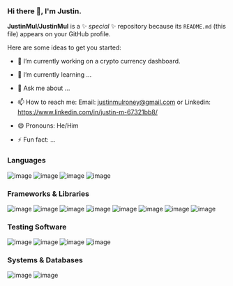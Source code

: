 ### Hi there 👋, I'm Justin.


**JustinMul/JustinMul** is a ✨ _special_ ✨ repository because its `README.md` (this file) appears on your GitHub profile.

Here are some ideas to get you started:

- 🔭 I’m currently working on a crypto currency dashboard.
- 🌱 I’m currently learning ...

- 💬 Ask me about ...
- 📫 How to reach me: Email: justinmulroney@gmail.com or Linkedin: https://www.linkedin.com/in/justin-m-67321bb8/
- 😄 Pronouns: He/Him
- ⚡ Fun fact: ...

### Languages
![image](https://user-images.githubusercontent.com/95982839/165648699-612194af-f611-4d30-be01-d46d5085dd47.png)
![image](https://user-images.githubusercontent.com/95982839/165648741-2ab0ff50-95bf-42d6-805c-3db18be184c2.png)
![image](https://user-images.githubusercontent.com/95982839/165648873-369a8b2a-f38a-4e9b-b19f-84c8c44cea37.png)
![image](https://user-images.githubusercontent.com/95982839/165648730-134feca9-639b-4bb3-a8cd-0427aab2b1a3.png)


### Frameworks & Libraries
![image](https://user-images.githubusercontent.com/95982839/165648896-a54d2dc3-5fc5-47ee-90e2-12f2160eadd9.png)
![image](https://user-images.githubusercontent.com/95982839/165648905-74a588bb-c74a-42d2-9378-039e874395a3.png)
![image](https://user-images.githubusercontent.com/95982839/165648924-8ad6d942-9d2e-499c-bfd3-9737d13584ca.png)
![image](https://user-images.githubusercontent.com/95982839/165648934-2c58142d-f955-45c9-8d96-5a32a4d03343.png)
![image](https://user-images.githubusercontent.com/95982839/165648941-d513177c-fb66-4345-b155-204908f3ff2c.png)
![image](https://user-images.githubusercontent.com/95982839/165648953-0937b05d-0e8a-45d1-934a-b2c2ab00d8ac.png)
![image](https://user-images.githubusercontent.com/95982839/165649185-f34ac797-9c8d-406c-a6af-a8885767110b.png)
![image](https://user-images.githubusercontent.com/95982839/165649216-4f76ca2b-883b-4a24-861d-73e511167720.png)

### Testing Software
![image](https://user-images.githubusercontent.com/95982839/165649246-cdd2997c-1b09-42d3-9b18-4fbd5581b233.png)
![image](https://user-images.githubusercontent.com/95982839/165649261-76365517-55cd-4b62-8809-4ce2e680967f.png)
![image](https://user-images.githubusercontent.com/95982839/165649276-d5a24a8d-8813-47ef-b5e8-8eb91dab61fd.png)
![image](https://user-images.githubusercontent.com/95982839/165649286-9f34fd7d-c39d-4a49-b224-620a0a944358.png)

### Systems & Databases
![image](https://user-images.githubusercontent.com/95982839/165649342-6dd06154-5c69-4e1b-b4b8-c28669338ef7.png)
![image](https://user-images.githubusercontent.com/95982839/165649378-837ab605-0d01-43b1-9740-90494d4fc5c9.png)


[1]: http://www.github.com/your_contact_info
[2]: https://www.linkedin.com/in/your_contact_info
[3]: https://www.facebook.com/your_contact_info
